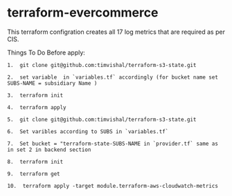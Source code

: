 # terraform-evercommerce

This terraform configration creates all 17 log metrics that are required as per CIS.

Things To Do Before apply: 
```
1.  git clone git@github.com:timvishal/terraform-s3-state.git

2.  set variable  in `variables.tf` accordingly (for bucket name set SUBS-NAME = subsidiary Name )

3.  terraform init 

4.  terraform apply 

5.  git clone git@github.com:timvishal/terraform-s3-state.git

6.  Set varibles according to SUBS in `variables.tf`

7.  Set bucket = "terraform-state-SUBS-NAME in `provider.tf` same as in set 2 in backend section

8.  terraform init

9.  terraform get

10.  terraform apply -target module.terraform-aws-cloudwatch-metrics

```



